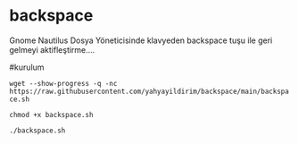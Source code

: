 # backspace
Gnome Nautilus Dosya Yöneticisinde klavyeden backspace tuşu ile geri gelmeyi aktifleştirme....


#kurulum

```wget --show-progress -q -nc https://raw.githubusercontent.com/yahyayildirim/backspace/main/backspace.sh```

```chmod +x backspace.sh```

```./backspace.sh```
